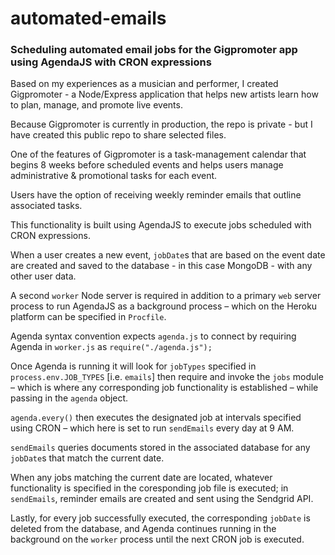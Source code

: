 # automated-emails

### Scheduling automated email jobs for the Gigpromoter app using AgendaJS with CRON expressions

Based on my experiences as a musician and performer, I created Gigpromoter - a Node/Express application that helps new artists learn how to plan, manage, and promote live events. 

Because Gigpromoter is currently in production, the repo is private - but I have created this public repo to share selected files.

One of the features of Gigpromoter is a task-management calendar that begins 8 weeks before scheduled events and helps users manage administrative & promotional tasks for each event.

Users have the option of receiving weekly reminder emails that outline associated tasks.

This functionality is built using AgendaJS to execute jobs scheduled with CRON expressions.

When a user creates a new event, `jobDate`s that are based on the event date are created and saved to the database - in this case MongoDB - with any other user data. 

A second `worker` Node server is required in addition to a primary `web` server process to run AgendaJS as a background process – which on the Heroku platform can be specified in `Procfile`.

Agenda syntax convention expects `agenda.js` to connect by requiring Agenda in `worker.js` as `require("./agenda.js");`

Once Agenda is running it will look for `jobTypes` specified in `process.env.JOB_TYPES` [i.e. `emails`] then require and invoke the `jobs` module – which is where any corresponding job functionality is established  – while passing in the `agenda` object.

`agenda.every()` then executes the designated job at intervals specified using CRON – which here is set to run `sendEmails` every day at 9 AM.

`sendEmails` queries documents stored in the associated database for any `jobDate`s that match the current date.

When any jobs matching the current date are located, whatever functionality is specified in the coresponding job file is executed; in `sendEmails`, reminder emails are created and sent using the Sendgrid API.

Lastly, for every job successfully executed, the corresponding `jobDate` is deleted from the database, and Agenda continues running in the background on the `worker` process until the next CRON job is executed.
